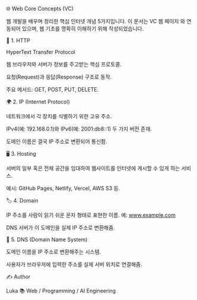 🌐 Web Core Concepts (VC)

웹 개발을 배우며 정리한 핵심 인터넷 개념 5가지입니다.
이 문서는 VC 웹 페이지
와 연동되어 있으며, 웹 기초를 명확히 이해하기 위해 작성되었습니다.

📘 1. HTTP

HyperText Transfer Protocol

웹 브라우저와 서버가 정보를 주고받는 핵심 프로토콜.

요청(Request)과 응답(Response) 구조로 동작.

주요 메서드: GET, POST, PUT, DELETE.

🌍 2. IP (Internet Protocol)

네트워크에서 각 장치를 식별하기 위한 고유 주소.

IPv4(예: 192.168.0.1)와 IPv6(예: 2001:db8::1) 두 가지 버전 존재.

도메인 이름은 결국 IP 주소로 변환되어 통신함.

🖥️ 3. Hosting

서버의 일부 혹은 전체 공간을 임대하여 웹사이트를 인터넷에 게시할 수 있게 하는 서비스.

예시: GitHub Pages, Netlify, Vercel, AWS S3 등.

🏷️ 4. Domain

IP 주소를 사람이 읽기 쉬운 문자 형태로 표현한 이름.
예: www.example.com

DNS 서버가 이 도메인을 실제 IP 주소로 변환해줌.

🧭 5. DNS (Domain Name System)

도메인 이름을 IP 주소로 변환해주는 시스템.

사용자가 브라우저에 입력한 주소를 실제 서버 위치로 연결해줌.

✍️ Author

Luka
📚 Web / Programming / AI Engineering
